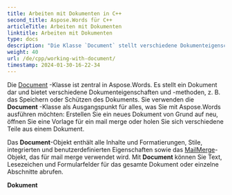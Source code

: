 ```yaml
---
title: Arbeiten mit Dokumenten in C++
second_title: Aspose.Words für C++
articleTitle: Arbeiten mit Dokumenten
linktitle: Arbeiten mit Dokumenten
type: docs
description: "Die Klasse `Document` stellt verschiedene Dokumenteigenschaften und -methoden mit C++ bereit. Sie verwenden die `Document` -Klasse als Ausgangspunkt für alles, mit dem Sie arbeiten möchten Aspose.Words für C++. Das `Document` -Objekt kann in einer Datei oder einem Stream gespeichert und auch an einen Browser gesendet werden."
weight: 40
url: /de/cpp/working-with-document/
timestamp: 2024-01-30-16-22-34
---
```


Die [Document](https://reference.aspose.com/words/cpp/aspose.words/document/) -Klasse ist zentral in Aspose.Words. Es stellt ein Dokument dar und bietet verschiedene Dokumenteigenschaften und -methoden, z. B. das Speichern oder Schützen des Dokuments. Sie verwenden die **Document** -Klasse als Ausgangspunkt für alles, was Sie mit Aspose.Words ausführen möchten: Erstellen Sie ein neues Dokument von Grund auf neu, öffnen Sie eine Vorlage für ein mail merge oder holen Sie sich verschiedene Teile aus einem Dokument.

Das **Document**-Objekt enthält alle Inhalte und Formatierungen, Stile, integrierten und benutzerdefinierten Eigenschaften sowie das [MailMerge](https://reference.aspose.com/words/cpp/aspose.words.mailmerging/mailmerge/)-Objekt, das für mail merge verwendet wird. Mit **Document** können Sie Text, Lesezeichen und Formularfelder für das gesamte Dokument oder einzelne Abschnitte abrufen.

**Dokument**
